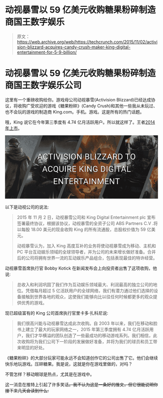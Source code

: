 # 动视暴雪以 59 亿美元收购糖果粉碎制造商国王数字娱乐 

> 原文：<https://web.archive.org/web/https://techcrunch.com/2015/11/02/activision-blizzard-acquires-candy-crush-maker-king-digital-entertainment-for-5-9-billion/>

# 动视暴雪以 59 亿美元收购糖果粉碎制造商国王数字娱乐公司

这里有一个重磅收购给你。游戏母公司动视暴雪(Activision Blizzard)已经达成协议，将收购广受欢迎的游戏《糖果粉碎》(Candy Crush)和其他一些我从未玩过、也不会玩的游戏的制造商 King.com。手机。游戏。这是所有的热门话题。

哦，King 说它在今年第三季度有 4.74 亿月活跃用户。所以就这样了。王者[2014 年上市](https://web.archive.org/web/20221206055533/https://beta.techcrunch.com/2014/03/13/inside-the-ipo-of-candy-crush-maker-king-digital/)。

![Screen Shot 2015-11-02 at 8.43.38 PM](img/d5b76e9d0eec1ca226d2a5506c398101.png)

以下是动视公司的说法:

> 2015 年 11 月 2 日，动视暴雪公司和 King Digital Entertainment plc 宣布签署最终协议，根据该协议，动视暴雪的全资子公司 ABS Partners C.V .将以每股 18.00 美元的现金收购 King 的所有流通股，总股权价值为 59 亿美元。
> 
> 动视暴雪认为，加入 King 高度互补的业务将使动视暴雪成为移动、主机和 PC 平台互动娱乐领域的全球领导者，并为公司的未来增长做好准备。合并后的公司将拥有世界一流的互动娱乐产品组合，包括表现最佳的特许经营。

动视暴雪首席执行官 Bobby Kotick 在新闻发布会上向投资者出售了这项收购，他说:

> 总收入和利润巩固了我们作为互动娱乐领域最大、利润最高的独立公司的地位。凭借每月超过 5 亿活跃用户的全球网络，我们有潜力通过他们选择的设备接触到世界各地的观众，这使我们能够向比以往任何时候都更多的观众提供优秀的游戏。

现已超级富有的 King 公司首席执行官里卡多·扎科尼说:

> 我们很高兴能与动视暴雪达成此次收购。自 2003 年以来，我们在移动和脸书上建立了最大的玩家网络之一，2015 年第三季度拥有 4.74 亿月活跃用户，我们才华横溢的团队创造了一些最成功的移动游戏系列。我们相信，此次收购将为我们公司下一阶段的发展做好准备，并将为我们的球员和员工带来明显的好处。

《糖果粉碎》的大部分玩家可能永远不会知道创作它的公司出售了它。他们会继续快乐地玩游戏。压碎糖果。我是说，这就是你在游戏里做的，对吗？

不管怎样？移动眼球是热点，尤其是在游戏中。

这一消息在推特上引起了许多笑话~~。我不认为这是一条好的推文，但它很能说明你接下来几天会读到什么:~~